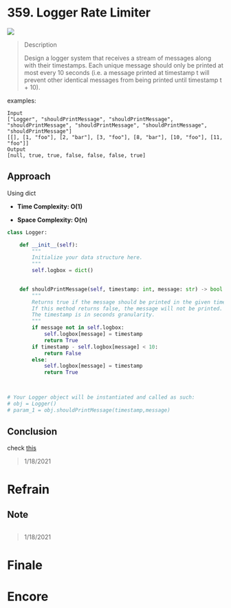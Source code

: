 # 359. Logger Rate Limiter

![](https://img.shields.io/badge/Difficulty-Easy-%235cb85c)

> Description
> 
> Design a logger system that receives a stream of messages along with their timestamps. Each unique message should only be printed at most every 10 seconds (i.e. a message printed at timestamp t will prevent other identical messages from being printed until timestamp t + 10).

examples:

```
Input
["Logger", "shouldPrintMessage", "shouldPrintMessage", "shouldPrintMessage", "shouldPrintMessage", "shouldPrintMessage", "shouldPrintMessage"]
[[], [1, "foo"], [2, "bar"], [3, "foo"], [8, "bar"], [10, "foo"], [11, "foo"]]
Output
[null, true, true, false, false, false, true]
```

## Approach

Using dict

- **Time Complexity: O(1)**

- **Space Complexity: O(n)**

```python
class Logger:

    def __init__(self):
        """
        Initialize your data structure here.
        """
        self.logbox = dict()
        

    def shouldPrintMessage(self, timestamp: int, message: str) -> bool:
        """
        Returns true if the message should be printed in the given timestamp, otherwise returns false.
        If this method returns false, the message will not be printed.
        The timestamp is in seconds granularity.
        """
        if message not in self.logbox:
            self.logbox[message] = timestamp
            return True
        if timestamp - self.logbox[message] < 10:
            return False
        else:
            self.logbox[message] = timestamp
            return True
        


# Your Logger object will be instantiated and called as such:
# obj = Logger()
# param_1 = obj.shouldPrintMessage(timestamp,message)
```

## Conclusion

check [this](https://leetcode.com/problems/logger-rate-limiter/discuss/391558/Review-of-four-different-solutions%3A-HashMap-Two-Sets-Queue-with-Set-Radix-buckets-(Java-centric))

> 1/18/2021

# Refrain

## Note

```python

```

> 1/18/2021

# Finale

# Encore